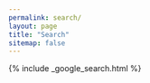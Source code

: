 ```yaml
---
permalink: search/
layout: page
title: "Search"
sitemap: false
---
```


{% include _google_search.html %}
